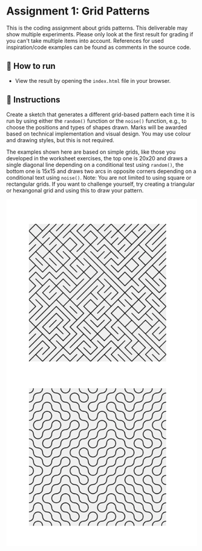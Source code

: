 # Assignment 1: Grid Patterns
This is the coding assignment about grids patterns. This deliverable may show multiple experiments. Please only look at the first result for grading if you can't take multiple items into account. References for used inspiration/code examples can be found as comments in the source code.

## 🚀 How to run
- View the result by opening the `index.html` file in your browser.

## 📄 Instructions
Create a sketch that generates a different grid-based pattern each time it is run by using either the `random()` function or the `noise()` function, e.g., to choose the positions and types of shapes drawn. 
Marks will be awarded based on technical implementation and visual design. You may use colour and drawing styles, but this is not required.

The examples shown here are based on simple grids, like those you developed in the worksheet exercises, the top one is 20x20 and draws a single diagonal line depending on a conditional test using `random()`, the bottom one is 15x15 and draws two arcs in opposite corners depending on a conditional text using `noise()`.
Note: You are not limited to using square or rectangular grids. If you want to challenge yourself, try creating a triangular or hexangonal grid and using this to draw your pattern.

![samples](assets/samples.png)

